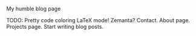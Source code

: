My humble blog page

TODO:
Pretty code coloring
LaTeX mode!
Zemanta?
Contact.
About page.
Projects page.
Start writing blog posts.
